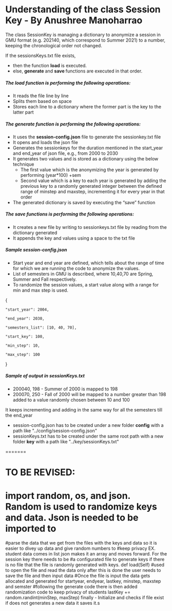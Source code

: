 # Understanding of the class Session Key - By Anushree Manoharrao

The class SessionKey is managing a dictionary to anonymize a session in GMU format (e.g. 202140, which correspond to Summer 2021) to a number, keeping the chronological order not changed.



If the sessionsKeys.txt file exists, 
- then the function <strong>load</strong> is executed. 
- else, <strong> generate </strong> and <strong> save </strong> functions are executed in that order. 

##### The load function is performing the following operations:
<ul>
  <li>  It reads the file line by line </li>
  <li>  Splits them based on space  </li>
  <li>  Stores each line to a dictionary where the former part is the key to the latter part </li>
 </ul>

##### The generate function is performing the following operations:
<ul>
  <li>  It uses the <strong>session-config.json</strong> file to generate the sessionkey.txt file </li>
  <li>  It opens and loads the json file </li>
  <li>  Generates the sessionkeys for the duration mentioned in the start_year and end_year of json file, e.g., from 2000 to 2030 </li>
  <li>  It generates two values and is stored as a dictionary using the below technique
    <ul>
      <li>  The first value which is the anonymizing the year is generated by performing (year*100) +sem </li>
      <li>  Second value which is a key to each year is generated by adding the previous key to a randomly generated integer between the defined range of minstep and         maxstep, incrementing it for every year in that order </li> 
    </ul>
  </li>
  <li>  The generated dictionary is saved by executing the “save” function </li>
</ul>

##### The save functions is performing the following operations:
<ul>
  <li>  It creates a new file by writing to sessionkeys.txt file by reading from the dictionary generated </li>
  <li>  It appends the key and values using a space to the txt file </li>
</ul>



##### Sample session-config.json
 - Start year and end year are defined, which tells about the range of time for which we are running the code to anonymize the values.
 - List of semesters in GMU is described, where 10,40,70 are Spring, Summer and Fall respectively.
 - To randomize the session values, a start value along with a range for min and max step is used.

>
{ 
>
    "start_year": 2004, 
>
    "end_year": 2030,
>
    "semesters_list": [10, 40, 70],
>
    "start_key": 100,
>
    "min_step": 10,
>
    "max_step": 100
>
}

##### Sample of output in sessionKeys.txt
 - 200040, 198   - Summer of 2000 is mapped to 198
 - 200070, 250   - Fall of 2000 will be mapped to a number greater than 198 added to a value randomly chosen between 10 and 100
>
It keeps incrementing and adding in the same way for all the semesters till the end_year

- session-config.json has to be created under a new folder <strong>config</strong> with a path like  "../config/session-config.json"
- sessionKeys.txt has to be created under the same root path with a new folder <strong>key</strong> with a path like  "../key/sessionKeys.txt"


=======
# TO BE REVISED: 
#  import random, os, and json. Random is used to randomize keys and data. Json is needed to be imported to
#parse the data that we get from the files with the keys and data so it is easier to divey up data and give random numbers to
#keep privacy EX. student data comes in list json makes it an array and moves forward. For the session key there needs to be
#a configurated file to generate keys if there is no file that the file is randomly generated with keys. def load(Self)
#used to open the file and read the data only after this is done the user needs to save the file and then input data
#Once the file is input the data gets allocated and generated for startyear, endyear, lastkey, minstep, maxstep and semster
#following the generate code there is then added randomization code to keep privacy of students lastKey += random.randint(minStep, maxStep)
finally - Initialize and checks if file exist if does not generates a new data it saves it.s


